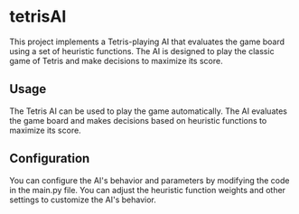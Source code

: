 # tetrisAI

This project implements a Tetris-playing AI that evaluates the game board using a set of heuristic functions. The AI is designed to play the classic game of Tetris and make decisions to maximize its score.

## Usage
The Tetris AI can be used to play the game automatically. The AI evaluates the game board and makes decisions based on heuristic functions to maximize its score.

## Configuration
You can configure the AI's behavior and parameters by modifying the code in the main.py file. You can adjust the heuristic function weights and other settings to customize the AI's behavior.
